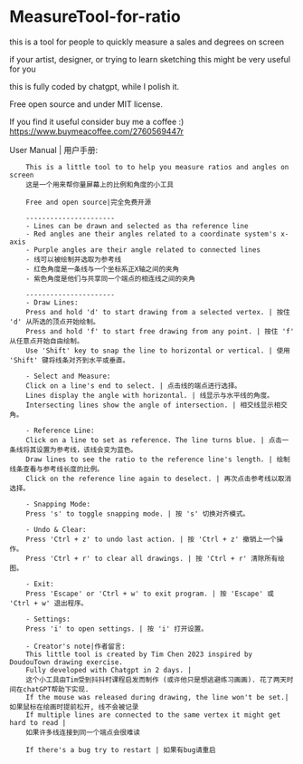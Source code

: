 # MeasureTool-for-ratio


this is a tool for people to quickly measure a sales and degrees on screen

if your artist, designer, or trying to learn sketching this might be very useful for you

this is fully coded by chatgpt, while I polish it.

Free open source and under MIT license.

If you find it useful consider buy me a coffee :)
https://www.buymeacoffee.com/2760569447r


User Manual | 用户手册:

        This is a little tool to to help you measure ratios and angles on screen
        这是一个用来帮你量屏幕上的比例和角度的小工具

        Free and open source|完全免费开源

        ----------------------
        - Lines can be drawn and selected as tha reference line
        - Red angles ane their angles related to a coordinate system's x-axis
        - Purple angles are their angle related to connected lines
        - 线可以被绘制并选取为参考线
        - 红色角度是一条线与一个坐标系正X轴之间的夹角
        - 紫色角度是他们与共享同一个端点的相连线之间的夹角

        ----------------------
        - Draw Lines:
        Press and hold 'd' to start drawing from a selected vertex. | 按住 'd' 从所选的顶点开始绘制。
        Press and hold 'f' to start free drawing from any point. | 按住 'f' 从任意点开始自由绘制。
        Use 'Shift' key to snap the line to horizontal or vertical. | 使用 'Shift' 键将线条对齐到水平或垂直。

        - Select and Measure:
        Click on a line's end to select. | 点击线的端点进行选择。
        Lines display the angle with horizontal. | 线显示与水平线的角度。
        Intersecting lines show the angle of intersection. | 相交线显示相交角。

        - Reference Line:
        Click on a line to set as reference. The line turns blue. | 点击一条线将其设置为参考线，该线会变为蓝色。
        Draw lines to see the ratio to the reference line's length. | 绘制线条查看与参考线长度的比例。
        Click on the reference line again to deselect. | 再次点击参考线以取消选择。

        - Snapping Mode:
        Press 's' to toggle snapping mode. | 按 's' 切换对齐模式。
        
        - Undo & Clear:
        Press 'Ctrl + z' to undo last action. | 按 'Ctrl + z' 撤销上一个操作。
        Press 'Ctrl + r' to clear all drawings. | 按 'Ctrl + r' 清除所有绘图。
        
        - Exit:
        Press 'Escape' or 'Ctrl + w' to exit program. | 按 'Escape' 或 'Ctrl + w' 退出程序。

        - Settings:
        Press 'i' to open settings. | 按 'i' 打开设置。
        
        - Creator's note|作者留言:
        This little tool is created by Tim Chen 2023 inspired by DoudouTown drawing exercise. 
        Fully developed with Chatgpt in 2 days. | 
        这个小工具由Tim受到抖抖村课程启发而制作 (或许他只是想逃避练习画画). 花了两天时间在chatGPT帮助下实现. 
        If the mouse was released during drawing, the line won't be set.| 如果鼠标在绘画时提前松开, 线不会被记录
        If multiple lines are connected to the same vertex it might get hard to read | 
        如果许多线连接到同一个端点会很难读

        If there's a bug try to restart | 如果有bug请重启
